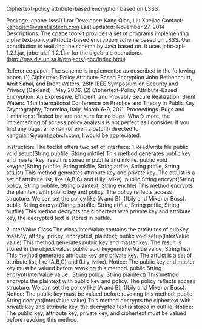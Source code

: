 Ciphertext-policy attribute-based encryption based on LSSS

Package: cpabe-lsss0.1.rar
Developer: Kang Qian, Liu Xuejiao
Contact: kangqian@yuantiaotech.com 
Last updated: November 27, 2014
Descriptions: 
The cpabe toolkit provides a set of programs implementing ciphertext-policy attribute-based encryption scheme based on LSSS. Our contribution is realizing the schema by Java based on. It uses jpbc-api-1.2.1.jar, jpbc-plaf-1.2.1.jar for the algebraic operations. (http://gas.dia.unisa.it/projects/jpbc/index.html)

Reference paper:
The scheme is implemented as described in the following paper. 
(1) Ciphertext-Policy Attribute-Based Encryption 
John Bethencourt, Amit Sahai, and Brent Waters. 28th IEEE Symposium on Security and Privacy (Oakland) , May 2006. 
(2) Ciphertext-Policy Attribute-Based Encryption: An Expressive, Efficient, and Provably 	Secure Realization. Brent Waters. 14th International Conference on Practice and Theory in Public Key Cryptography, Taormina, Italy, March 6-9, 2011. Proceedings.
Bugs and Limitations:
Tested but are not sure for no bugs. What’s more, the implementing of access policy analysis is not perfect as I consider. If you find any bugs, an email (or even a patch!) directed to kangqian@yuantiaotech.com, I would be appreciated.

Instruction:
The toolkit offers two set of interface:
1.Read/write file
   public void setup(String pubfile, String mkfile)
This method generates public key and master key, result is stored in pubfile and mkfile.
   public void keygen(String pubfile, String mkfile, String attfile, String prifile, String attList)
This method generates attribute key and private key. The attList is a set of attribute list, like (A,B,C) and (Lily, Mike).
   public String encrypt(String policy, String pubfile, String plaintext, String encfile)
This method encrypts the plaintext with public key and policy. The policy reflects access structure. We can set the policy like (A and B) ,((Lily and Mike) or Boss).
   public String decrypt(String pubfile, String attfile, String prifile, String outfile)
	This method decrypts the ciphertext with private key and attribute key, the decrypted text is stored in outfile.

2.InterValue Class
The class InterValue contains the attributes of pubKey, masKey, attKey, priKey, encrypted, plaintext;
   public void setup(InterValue value)
This method generates public key and master key. The result is stored in the object value.
   public void keygen(InterValue value, String list)
	This method generates attribute key and private key. The attList is a set of attribute list, like (A,B,C) and (Lily, Mike).
Notice: The public key and master key must be valued before revoking this method.
   public String encrypt(InterValue value , String policy, String plaintext)
This method encrypts the plaintext with public key and policy. The policy reflects access structure. We can set the policy like (A and B) ,((Lily and Mike) or Boss). 
Notice: The public key must be valued before revoking this method.
   public String decrypt(InterValue value)
	This method decrypts the ciphertext with private key and attribute key, the decrypted text is stored in outfile.
Notice: The public key, attribute key, private key, and ciphertext must be valued before revoking this method.
